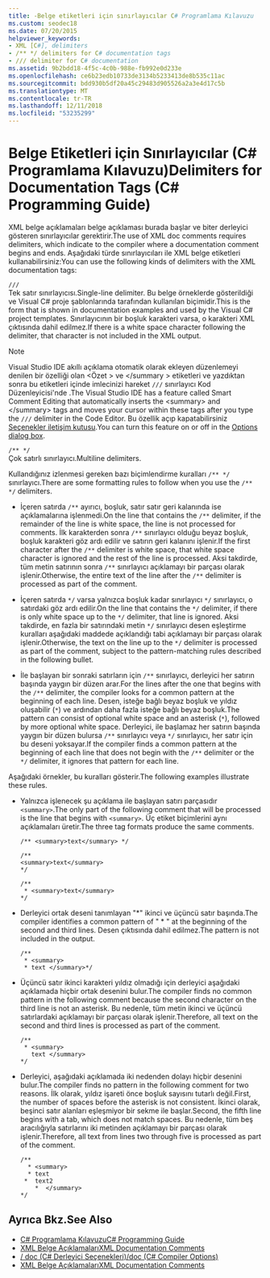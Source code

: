 ```yaml
---
title: -Belge etiketleri için sınırlayıcılar C# Programlama Kılavuzu
ms.custom: seodec18
ms.date: 07/20/2015
helpviewer_keywords:
- XML [C#], delimiters
- /** */ delimiters for C# documentation tags
- /// delimiter for C# documentation
ms.assetid: 9b2bdd18-4f5c-4c0b-988e-fb992e0d233e
ms.openlocfilehash: ce6b23edb10733de3134b5233413de8b535c11ac
ms.sourcegitcommit: bdd930b5df20a45c29483d905526a2a3e4d17c5b
ms.translationtype: MT
ms.contentlocale: tr-TR
ms.lasthandoff: 12/11/2018
ms.locfileid: "53235299"
---
```

# <a name="delimiters-for-documentation-tags-c-programming-guide"></a><span data-ttu-id="99f66-102">Belge Etiketleri için Sınırlayıcılar (C# Programlama Kılavuzu)</span><span class="sxs-lookup"><span data-stu-id="99f66-102">Delimiters for Documentation Tags (C# Programming Guide)</span></span>
<span data-ttu-id="99f66-103">XML belge açıklamaları belge açıklaması burada başlar ve biter derleyici gösteren sınırlayıcılar gerektirir.</span><span class="sxs-lookup"><span data-stu-id="99f66-103">The use of XML doc comments requires delimiters, which indicate to the compiler where a documentation comment begins and ends.</span></span> <span data-ttu-id="99f66-104">Aşağıdaki türde sınırlayıcıları ile XML belge etiketleri kullanabilirsiniz:</span><span class="sxs-lookup"><span data-stu-id="99f66-104">You can use the following kinds of delimiters with the XML documentation tags:</span></span>  
  
 `///`  
 <span data-ttu-id="99f66-105">Tek satır sınırlayıcısı.</span><span class="sxs-lookup"><span data-stu-id="99f66-105">Single-line delimiter.</span></span> <span data-ttu-id="99f66-106">Bu belge örneklerde gösterildiği ve Visual C# proje şablonlarında tarafından kullanılan biçimidir.</span><span class="sxs-lookup"><span data-stu-id="99f66-106">This is the form that is shown in documentation examples and used by the Visual C# project templates.</span></span> <span data-ttu-id="99f66-107">Sınırlayıcının bir boşluk karakteri varsa, o karakteri XML çıktısında dahil edilmez.</span><span class="sxs-lookup"><span data-stu-id="99f66-107">If there is a white space character following the delimiter, that character is not included in the XML output.</span></span>  
  
> [!NOTE]
>  <span data-ttu-id="99f66-108">Visual Studio IDE akıllı açıklama otomatik olarak ekleyen düzenlemeyi denilen bir özelliği olan \<Özet > ve \</summary > etiketleri ve yazdıktan sonra bu etiketleri içinde imlecinizi hareket `///` sınırlayıcı Kod Düzenleyicisi'nde .</span><span class="sxs-lookup"><span data-stu-id="99f66-108">The Visual Studio IDE has a feature called Smart Comment Editing that automatically inserts the \<summary> and \</summary> tags and moves your cursor within these tags after you type the `///` delimiter in the Code Editor.</span></span> <span data-ttu-id="99f66-109">Bu özellik açıp kapatabilirsiniz [Seçenekler iletişim kutusu](/visualstudio/ide/reference/options-text-editor-csharp-advanced).</span><span class="sxs-lookup"><span data-stu-id="99f66-109">You can turn this feature on or off in the [Options dialog box](/visualstudio/ide/reference/options-text-editor-csharp-advanced).</span></span>  
  
 `/** */`  
 <span data-ttu-id="99f66-110">Çok satırlı sınırlayıcı.</span><span class="sxs-lookup"><span data-stu-id="99f66-110">Multiline delimiters.</span></span>  
  
 <span data-ttu-id="99f66-111">Kullandığınız izlenmesi gereken bazı biçimlendirme kuralları `/** */` sınırlayıcı.</span><span class="sxs-lookup"><span data-stu-id="99f66-111">There are some formatting rules to follow when you use the `/** */` delimiters.</span></span>  
  
-   <span data-ttu-id="99f66-112">İçeren satırda `/**` ayırıcı, boşluk, satır satır geri kalanında ise açıklamalarına işlenmedi.</span><span class="sxs-lookup"><span data-stu-id="99f66-112">On the line that contains the `/**` delimiter, if the remainder of the line is white space, the line is not processed for comments.</span></span> <span data-ttu-id="99f66-113">İlk karakterden sonra `/**` sınırlayıcı olduğu beyaz boşluk, boşluk karakteri göz ardı edilir ve satırın geri kalanını işlenir.</span><span class="sxs-lookup"><span data-stu-id="99f66-113">If the first character after the `/**` delimiter is white space, that white space character is ignored and the rest of the line is processed.</span></span> <span data-ttu-id="99f66-114">Aksi takdirde, tüm metin satırının sonra `/**` sınırlayıcı açıklamayı bir parçası olarak işlenir.</span><span class="sxs-lookup"><span data-stu-id="99f66-114">Otherwise, the entire text of the line after the `/**` delimiter is processed as part of the comment.</span></span>  
  
-   <span data-ttu-id="99f66-115">İçeren satırda `*/` varsa yalnızca boşluk kadar sınırlayıcı `*/` sınırlayıcı, o satırdaki göz ardı edilir.</span><span class="sxs-lookup"><span data-stu-id="99f66-115">On the line that contains the `*/` delimiter, if there is only white space up to the `*/` delimiter, that line is ignored.</span></span> <span data-ttu-id="99f66-116">Aksi takdirde, en fazla bir satırındaki metin `*/` sınırlayıcı desen eşleştirme kuralları aşağıdaki maddede açıklandığı tabi açıklamayı bir parçası olarak işlenir.</span><span class="sxs-lookup"><span data-stu-id="99f66-116">Otherwise, the text on the line up to the `*/` delimiter is processed as part of the comment, subject to the pattern-matching rules described in the following bullet.</span></span>  
  
-   <span data-ttu-id="99f66-117">İle başlayan bir sonraki satırların için `/**` sınırlayıcı, derleyici her satırın başında yaygın bir düzen arar.</span><span class="sxs-lookup"><span data-stu-id="99f66-117">For the lines after the one that begins with the `/**` delimiter, the compiler looks for a common pattern at the beginning of each line.</span></span> <span data-ttu-id="99f66-118">Desen, isteğe bağlı beyaz boşluk ve yıldız oluşabilir (`*`) ve ardından daha fazla isteğe bağlı beyaz boşluk.</span><span class="sxs-lookup"><span data-stu-id="99f66-118">The pattern can consist of optional white space and an asterisk (`*`), followed by more optional white space.</span></span> <span data-ttu-id="99f66-119">Derleyici, ile başlamaz her satırın başında yaygın bir düzen bulursa `/**` sınırlayıcı veya `*/` sınırlayıcı, her satır için bu deseni yoksayar.</span><span class="sxs-lookup"><span data-stu-id="99f66-119">If the compiler finds a common pattern at the beginning of each line that does not begin with the `/**` delimiter or the `*/` delimiter, it ignores that pattern for each line.</span></span>  
  
 <span data-ttu-id="99f66-120">Aşağıdaki örnekler, bu kuralları gösterir.</span><span class="sxs-lookup"><span data-stu-id="99f66-120">The following examples illustrate these rules.</span></span>  
  
-   <span data-ttu-id="99f66-121">Yalnızca işlenecek şu açıklama ile başlayan satırı parçasıdır `<summary>`.</span><span class="sxs-lookup"><span data-stu-id="99f66-121">The only part of the following comment that will be processed is the line that begins with `<summary>`.</span></span> <span data-ttu-id="99f66-122">Üç etiket biçimlerini aynı açıklamaları üretir.</span><span class="sxs-lookup"><span data-stu-id="99f66-122">The three tag formats produce the same comments.</span></span>  
  
    ```  
    /** <summary>text</summary> */   
  
    /**   
    <summary>text</summary>   
    */   
  
    /**   
     * <summary>text</summary>   
    */  
    ```  
  
-   <span data-ttu-id="99f66-123">Derleyici ortak deseni tanımlayan "\*" ikinci ve üçüncü satır başında.</span><span class="sxs-lookup"><span data-stu-id="99f66-123">The compiler identifies a common pattern of " \* " at the beginning of the second and third lines.</span></span> <span data-ttu-id="99f66-124">Desen çıktısında dahil edilmez.</span><span class="sxs-lookup"><span data-stu-id="99f66-124">The pattern is not included in the output.</span></span>  
  
    ```  
    /**   
     * <summary>   
     * text </summary>*/   
    ```  
  
-   <span data-ttu-id="99f66-125">Üçüncü satır ikinci karakteri yıldız olmadığı için derleyici aşağıdaki açıklamada hiçbir ortak desenini bulur.</span><span class="sxs-lookup"><span data-stu-id="99f66-125">The compiler finds no common pattern in the following comment because the second character on the third line is not an asterisk.</span></span> <span data-ttu-id="99f66-126">Bu nedenle, tüm metin ikinci ve üçüncü satırlardaki açıklamayı bir parçası olarak işlenir.</span><span class="sxs-lookup"><span data-stu-id="99f66-126">Therefore, all text on the second and third lines is processed as part of the comment.</span></span>  
  
    ```  
    /**   
     * <summary>   
       text </summary>  
    */   
    ```  
  
-   <span data-ttu-id="99f66-127">Derleyici, aşağıdaki açıklamada iki nedenden dolayı hiçbir desenini bulur.</span><span class="sxs-lookup"><span data-stu-id="99f66-127">The compiler finds no pattern in the following comment for two reasons.</span></span> <span data-ttu-id="99f66-128">İlk olarak, yıldız işareti önce boşluk sayısını tutarlı değil.</span><span class="sxs-lookup"><span data-stu-id="99f66-128">First, the number of spaces before the asterisk is not consistent.</span></span> <span data-ttu-id="99f66-129">İkinci olarak, beşinci satır alanları eşleşmiyor bir sekme ile başlar.</span><span class="sxs-lookup"><span data-stu-id="99f66-129">Second, the fifth line begins with a tab, which does not match spaces.</span></span> <span data-ttu-id="99f66-130">Bu nedenle, tüm beş aracılığıyla satırlarını iki metinden açıklamayı bir parçası olarak işlenir.</span><span class="sxs-lookup"><span data-stu-id="99f66-130">Therefore, all text from lines two through five is processed as part of the comment.</span></span>  
  
    ```  
    /**   
      * <summary>   
      * text   
     *  text2   
        *  </summary>   
    */   
    ```  
  
## <a name="see-also"></a><span data-ttu-id="99f66-131">Ayrıca Bkz.</span><span class="sxs-lookup"><span data-stu-id="99f66-131">See Also</span></span>

- [<span data-ttu-id="99f66-132">C# Programlama Kılavuzu</span><span class="sxs-lookup"><span data-stu-id="99f66-132">C# Programming Guide</span></span>](../../../csharp/programming-guide/index.md)  
- [<span data-ttu-id="99f66-133">XML Belge Açıklamaları</span><span class="sxs-lookup"><span data-stu-id="99f66-133">XML Documentation Comments</span></span>](../../../csharp/programming-guide/xmldoc/xml-documentation-comments.md)  
- [<span data-ttu-id="99f66-134">/ doc (C# Derleyici Seçenekleri)</span><span class="sxs-lookup"><span data-stu-id="99f66-134">/doc (C# Compiler Options)</span></span>](../../../csharp/language-reference/compiler-options/doc-compiler-option.md)  
- [<span data-ttu-id="99f66-135">XML Belge Açıklamaları</span><span class="sxs-lookup"><span data-stu-id="99f66-135">XML Documentation Comments</span></span>](../../../csharp/programming-guide/xmldoc/xml-documentation-comments.md)
